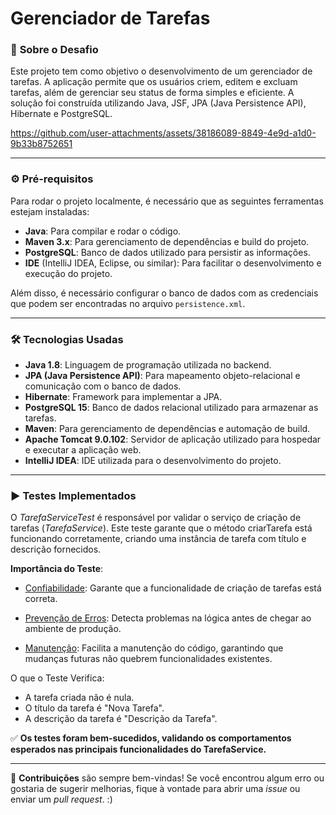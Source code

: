 # Gerenciador de Tarefas

### 📜 **Sobre o Desafio**

Este projeto tem como objetivo o desenvolvimento de um gerenciador de tarefas. A aplicação permite que os usuários criem, editem e excluam tarefas, além de gerenciar seu status de forma simples e eficiente. A solução foi construída utilizando Java, JSF, JPA (Java Persistence API), Hibernate e PostgreSQL.


https://github.com/user-attachments/assets/38186089-8849-4e9d-a1d0-9b33b8752651


-------------------------------------
### ⚙️ **Pré-requisitos**
Para rodar o projeto localmente, é necessário que as seguintes ferramentas estejam instaladas:

- **Java**: Para compilar e rodar o código.
- **Maven 3.x**: Para gerenciamento de dependências e build do projeto.
- **PostgreSQL**: Banco de dados utilizado para persistir as informações.
- **IDE** (IntelliJ IDEA, Eclipse, ou similar): Para facilitar o desenvolvimento e execução do projeto.

Além disso, é necessário configurar o banco de dados com as credenciais que podem ser encontradas no arquivo `persistence.xml`.

-------------------------------------
### 🛠️ **Tecnologias Usadas**
- **Java 1.8**: Linguagem de programação utilizada no backend.
- **JPA (Java Persistence API)**: Para mapeamento objeto-relacional e comunicação com o banco de dados.
- **Hibernate**: Framework para implementar a JPA.
- **PostgreSQL 15**: Banco de dados relacional utilizado para armazenar as tarefas.
- **Maven**: Para gerenciamento de dependências e automação de build.
- **Apache Tomcat 9.0.102**: Servidor de aplicação utilizado para hospedar e executar a aplicação web.
- **IntelliJ IDEA**: IDE utilizada para o desenvolvimento do projeto.

---------------------------------
### ▶️ **Testes Implementados**

O _TarefaServiceTest_ é responsável por validar o serviço de criação de tarefas (_TarefaService_). Este teste garante que o método criarTarefa está funcionando corretamente, criando uma instância de tarefa com título e descrição fornecidos.

**Importância do Teste**:

- <ins>Confiabilidade</ins>: Garante que a funcionalidade de criação de tarefas está correta.

- <ins>Prevenção de Erros</ins>: Detecta problemas na lógica antes de chegar ao ambiente de produção.

- <ins>Manutenção</ins>: Facilita a manutenção do código, garantindo que mudanças futuras não quebrem funcionalidades existentes.

O que o Teste Verifica:
- A tarefa criada não é nula.
- O título da tarefa é "Nova Tarefa".
- A descrição da tarefa é "Descrição da Tarefa".

✅ **Os testes foram bem-sucedidos, validando os comportamentos esperados nas principais funcionalidades do TarefaService.**

--------------------------------------


🚀 **Contribuições** são sempre bem-vindas! Se você encontrou algum erro ou gostaria de sugerir melhorias, fique à vontade para abrir uma *issue* ou enviar um *pull request*. :)